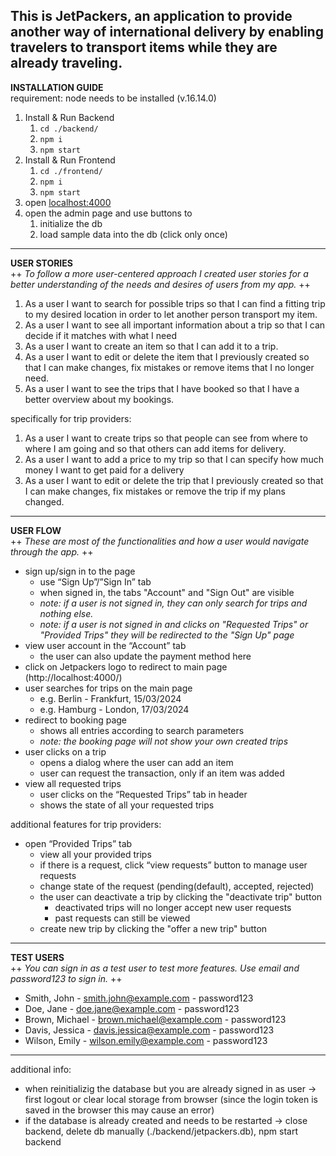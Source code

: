 This is JetPackers, an application to provide another way of international delivery by enabling travelers to transport items while they are already 
traveling.
---

**INSTALLATION GUIDE**  
requirement: node needs to be installed (v.16.14.0)
1. Install & Run Backend
   1. `cd ./backend/`
   2. `npm i`
   3. `npm start`
1. Install & Run Frontend
   1. `cd ./frontend/`
   2. `npm i`
   3. `npm start`
4. open [localhost:4000](http://localhost:4000/)
5. open the admin page and use buttons to
    1. initialize the db
    2. load sample data into the db (click only once)
---
**USER STORIES**   
++ *To follow a more user-centered approach I created user stories for a better understanding of the needs and desires of users from my app.* ++
1. As a user I want to search for possible trips so that I can find a fitting trip to my desired location in order to let another person transport my item.
2. As a user I want to see all important information about a trip so that I can decide if it matches with what I need
3. As a user I want to create an item so that I can add it to a trip.
4. As a user I want to edit or delete the item that I previously created so that I can make changes, fix mistakes or remove items that I no longer need.
5. As a user I want to see the trips that I have booked so that I have a better overview about my bookings.

specifically for trip providers:
1. As a user I want to create trips so that people can see from where to where I am going and so that others can add items for delivery.
2. As a user I want to add a price to my trip so that I can specify how much money I want to get paid for a delivery
3. As a user I want to edit or delete the trip that I previously created so that I can make changes, fix mistakes or remove the trip if my plans changed.
---
**USER FLOW**  
++ *These are most of the functionalities and how a user would navigate through the app.* ++
- sign up/sign in to the page
    - use “Sign Up”/”Sign In” tab
    - when signed in, the tabs "Account" and "Sign Out" are visible
    - *note: if a user is not signed in, they can only search for trips and nothing else.*
    - *note: if a user is not signed in and clicks on "Requested Trips" or "Provided Trips" they will be redirected to the "Sign Up" page*
- view user account in the “Account” tab
    - the user can also update the payment method here
- click on Jetpackers logo to redirect to main page (http://localhost:4000/)
- user searches for trips on the main page
    - e.g. Berlin - Frankfurt, 15/03/2024
    - e.g. Hamburg - London, 17/03/2024
- redirect to booking page
    - shows all entries according to search parameters
    - *note: the booking page will not show your own created trips*
- user clicks on a trip
    - opens a dialog where the user can add an item
    - user can request the transaction, only if an item was added
- view all requested trips
    - user clicks on the “Requested Trips” tab in header
    - shows the state of all your requested trips
  
additional features for trip providers:
- open “Provided Trips” tab
    - view all your provided trips
    - if there is a request, click “view requests” button to manage user requests
    - change state of the request (pending(default), accepted, rejected)
    - the user can deactivate a trip by clicking the "deactivate trip" button
      - deactivated trips will no longer accept new user requests
      - past requests can still be viewed
    - create new trip by clicking the "offer a new trip" button
 ---
**TEST USERS**  
++ *You can sign in as a test user to test more features. Use email and password123 to sign in.* ++
- Smith, John - smith.john@example.com - password123
- Doe, Jane - doe.jane@example.com - password123
- Brown, Michael - brown.michael@example.com - password123
- Davis, Jessica - davis.jessica@example.com - password123
- Wilson, Emily - wilson.emily@example.com - password123
---
additional info:
- when reinitializig the database but you are already signed in as user → first logout or clear local storage from browser (since the login token is saved in the browser this may cause an error)
- if the database is already created and needs to be restarted → close backend, delete db manually (./backend/jetpackers.db), npm start backend
